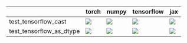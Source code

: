 |                          | torch                                                                                                                                                                                  | numpy                                                                                                                                                                                  | tensorflow                                                                                                                                                                             | jax                                                                                                                                                                                    |
|:-------------------------|:---------------------------------------------------------------------------------------------------------------------------------------------------------------------------------------|:---------------------------------------------------------------------------------------------------------------------------------------------------------------------------------------|:---------------------------------------------------------------------------------------------------------------------------------------------------------------------------------------|:---------------------------------------------------------------------------------------------------------------------------------------------------------------------------------------|
| test_tensorflow_cast     | <a href="https://github.com/unifyai/ivy/actions/runs/3913963097/jobs/6690477020" rel="noopener noreferrer" target="_blank"><img src=https://img.shields.io/badge/-success-success></a> | <a href="https://github.com/unifyai/ivy/actions/runs/3913963097/jobs/6690477020" rel="noopener noreferrer" target="_blank"><img src=https://img.shields.io/badge/-success-success></a> | <a href="https://github.com/unifyai/ivy/actions/runs/3913963097/jobs/6690477020" rel="noopener noreferrer" target="_blank"><img src=https://img.shields.io/badge/-success-success></a> | <a href="https://github.com/unifyai/ivy/actions/runs/3913963097/jobs/6690477020" rel="noopener noreferrer" target="_blank"><img src=https://img.shields.io/badge/-success-success></a> |
| test_tensorflow_as_dtype | <a href="https://github.com/unifyai/ivy/actions/runs/3913963097/jobs/6690477020" rel="noopener noreferrer" target="_blank"><img src=https://img.shields.io/badge/-success-success></a> | <a href="https://github.com/unifyai/ivy/actions/runs/3913963097/jobs/6690477020" rel="noopener noreferrer" target="_blank"><img src=https://img.shields.io/badge/-success-success></a> | <a href="https://github.com/unifyai/ivy/actions/runs/3913963097/jobs/6690477020" rel="noopener noreferrer" target="_blank"><img src=https://img.shields.io/badge/-success-success></a> | <a href="https://github.com/unifyai/ivy/actions/runs/3913963097/jobs/6690477020" rel="noopener noreferrer" target="_blank"><img src=https://img.shields.io/badge/-success-success></a> |